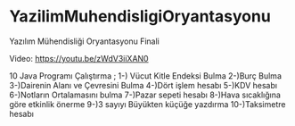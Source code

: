 # YazilimMuhendisligiOryantasyonu
Yazılım Mühendisliği Oryantasyonu Finali

Video: https://youtu.be/zWdV3iiXAN0

10 Java Programı Çalıştırma ;
1-) Vücut Kitle Endeksi Bulma
2-)Burç Bulma
3-)Dairenin Alanı ve Çevresini Bulma
4-)Dört işlem hesabı
5-)KDV hesabı
6-)Notların Ortalamasını bulma
7-)Pazar sepeti hesabı
8-)Hava sıcaklığına göre etkinlik önerme
9-)3 sayıyı Büyükten küçüğe yazdırma
10-)Taksimetre hesabı
